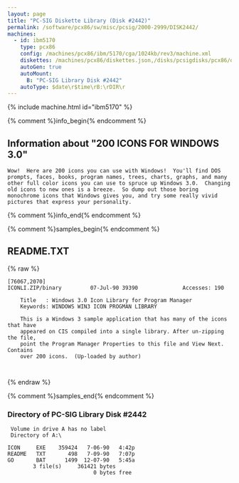 ```yaml
---
layout: page
title: "PC-SIG Diskette Library (Disk #2442)"
permalink: /software/pcx86/sw/misc/pcsig/2000-2999/DISK2442/
machines:
  - id: ibm5170
    type: pcx86
    config: /machines/pcx86/ibm/5170/cga/1024kb/rev3/machine.xml
    diskettes: /machines/pcx86/diskettes.json,/disks/pcsigdisks/pcx86/diskettes.json
    autoGen: true
    autoMount:
      B: "PC-SIG Library Disk #2442"
    autoType: $date\r$time\rB:\rDIR\r
---
```


{% include machine.html id="ibm5170" %}

{% comment %}info_begin{% endcomment %}

## Information about "200 ICONS FOR WINDOWS 3.0"

    Wow!  Here are 200 icons you can use with Windows!  You'll find DOS
    prompts, faces, books, program names, trees, charts, graphs, and many
    other full color icons you can use to spruce up Windows 3.0.  Changing
    old icons to new ones is a breeze.  So dump out those boring
    monochrome icons that Windows gives you, and try some really vivid
    pictures that express your personality.
{% comment %}info_end{% endcomment %}

{% comment %}samples_begin{% endcomment %}

## README.TXT

{% raw %}
```
[76067,2070]
ICONLI.ZIP/binary         07-Jul-90 39390              Accesses: 190

    Title   : Windows 3.0 Icon Library for Program Manager
    Keywords: WINDOWS WIN3 ICON PROGMAN LIBRARY
    
    This is a Windows 3 sample application that has many of the icons that have
    appeared on CIS compiled into a single library. After un-zipping the file,
    point the Program Manager Properties to this file and View Next.  Contains
    over 200 icons.  (Up-loaded by author)
    
    
```
{% endraw %}

{% comment %}samples_end{% endcomment %}

### Directory of PC-SIG Library Disk #2442

     Volume in drive A has no label
     Directory of A:\

    ICON     EXE    359424   7-06-90   4:42p
    README   TXT       498   7-09-90   7:07p
    GO       BAT      1499  12-07-90   5:45a
            3 file(s)     361421 bytes
                               0 bytes free
